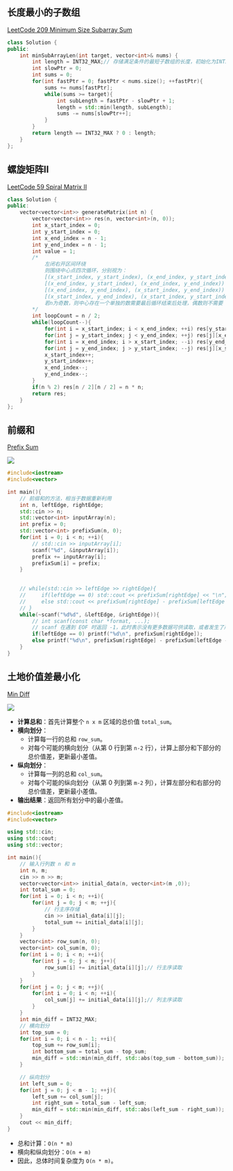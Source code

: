 ## 长度最小的子数组

[LeetCode 209 Minimum Size Subarray Sum](https://leetcode.cn/problems/minimum-size-subarray-sum/)

```cpp
class Solution {
public:
    int minSubArrayLen(int target, vector<int>& nums) {
        int length = INT32_MAX;// 存储满足条件的最短子数组的长度，初始化为INT32_MAX，表示尚未找到符合条件的子数组
        int slowPtr = 0;
        int sums = 0;
        for(int fastPtr = 0; fastPtr < nums.size(); ++fastPtr){
            sums += nums[fastPtr];
            while(sums >= target){
                int subLength = fastPtr - slowPtr + 1;
                length = std::min(length, subLength);
                sums -= nums[slowPtr++];
            }
        }
        return length == INT32_MAX ? 0 : length;
    }
};
```

## 螺旋矩阵Ⅱ

[LeetCode 59 Spiral Matrix II](https://leetcode.cn/problems/spiral-matrix-ii)

```cpp
class Solution {
public:
    vector<vector<int>> generateMatrix(int n) {
        vector<vector<int>> res(n, vector<int>(n, 0));
        int x_start_index = 0;
        int y_start_index = 0;
        int x_end_index = n - 1;
        int y_end_index = n - 1;
        int value = 1;
        /*
            左闭右开区间环绕
            则围绕中心点四次循环，分别视为：
            [(x_start_index, y_start_index), (x_end_index, y_start_index)) 
            [(x_end_index, y_start_index), (x_end_index, y_end_index))
            [(x_end_index, y_end_index), (x_start_index, y_end_index))
            [(x_start_index, y_end_index), (x_start_index, y_start_index))
            若n为奇数，则中心存在一个单独的数需要最后循环结束后处理，偶数则不需要
        */
        int loopCount = n / 2;
        while(loopCount--){
            for(int i = x_start_index; i < x_end_index; ++i) res[y_start_index][i] = value++;
            for(int j = y_start_index; j < y_end_index; ++j) res[j][x_end_index] = value++;
            for(int i = x_end_index; i > x_start_index; --i) res[y_end_index][i] = value++;
            for(int j = y_end_index; j > y_start_index; --j) res[j][x_start_index] = value++;
            x_start_index++;
            y_start_index++;
            x_end_index--;
            y_end_index--;
        }
        if(n % 2) res[n / 2][n / 2] = n * n;
        return res;
    }
};
```

## 前缀和

[Prefix Sum](https://kamacoder.com/problempage.php?pid=1070)

![](https://gitee.com/salinoia/image/raw/master/image-20241215164058088.png)

```cpp
#include<iostream>
#include<vector>

int main(){
    // 前缀和的方法，相当于数据重新利用
    int n, leftEdge, rightEdge;
    std::cin >> n;
    std::vector<int> inputArray(n);
    int prefix = 0;
    std::vector<int> prefixSum(n, 0);
    for(int i = 0; i < n; ++i){
        // std::cin >> inputArray[i];
        scanf("%d", &inputArray[i]);
        prefix += inputArray[i];
        prefixSum[i] = prefix;
    }
   

    // while(std::cin >> leftEdge >> rightEdge){
    //     if(leftEdge == 0) std::cout << prefixSum[rightEdge] << "\n";
    //     else std::cout << prefixSum[rightEdge] - prefixSum[leftEdge - 1] << "\n";
    // }
    while(~scanf("%d%d", &leftEdge, &rightEdge)){
        // int scanf(const char *format, ...);
        // scanf 在遇到 EOF 时返回 -1，此时表示没有更多数据可供读取，或者发生了严重的输入错误
        if(leftEdge == 0) printf("%d\n", prefixSum[rightEdge]);
        else printf("%d\n", prefixSum[rightEdge] - prefixSum[leftEdge - 1]);
    }    
}
```

## 土地价值差最小化

[Min Diff](https://www.programmercarl.com/kamacoder/0044.%E5%BC%80%E5%8F%91%E5%95%86%E8%B4%AD%E4%B9%B0%E5%9C%9F%E5%9C%B0.html#%E6%80%9D%E8%B7%AF)

![](https://gitee.com/salinoia/image/raw/master/image-20241215164129475.png)

- **计算总和**：首先计算整个 `n x m` 区域的总价值 `total_sum`。
- **横向划分**：
  - 计算每一行的总和 `row_sum`。
  - 对每个可能的横向划分（从第 0 行到第 `n-2` 行），计算上部分和下部分的总价值差，更新最小差值。
- **纵向划分**：
  - 计算每一列的总和 `col_sum`。
  - 对每个可能的纵向划分（从第 0 列到第 `m-2` 列），计算左部分和右部分的总价值差，更新最小差值。
- **输出结果**：返回所有划分中的最小差值。

```cpp
#include<iostream>
#include<vector>

using std::cin;
using std::cout;
using std::vector;

int main(){
    // 输入行列数 n 和 m 
    int n, m;
    cin >> n >> m;
    vector<vector<int>> initial_data(n, vector<int>(m ,0));
    int total_sum = 0;
    for(int i = 0; i < n; ++i){
        for(int j = 0; j < m; ++j){
            // 行主序存储
            cin >> initial_data[i][j];
            total_sum += initial_data[i][j];
        }
    }
    vector<int> row_sum(n, 0);
    vector<int> col_sum(m, 0);
    for(int i = 0; i < n; ++i){
        for(int j = 0; j < m; j++){
            row_sum[i] += initial_data[i][j];// 行主序读取
        }
    }
    for(int j = 0; j < m; ++j){
        for(int i = 0; i < n; ++i){
            col_sum[j] += initial_data[i][j];// 列主序读取
        }
    }
    int min_diff = INT32_MAX;
    // 横向划分
    int top_sum = 0;
    for(int i = 0; i < n - 1; ++i){
        top_sum += row_sum[i];
        int bottom_sum = total_sum - top_sum;
        min_diff = std::min(min_diff, std::abs(top_sum - bottom_sum)); 
    }

    // 纵向划分
    int left_sum = 0;
    for(int j = 0; j < m - 1; ++j){
        left_sum += col_sum[j];
        int right_sum = total_sum - left_sum;
        min_diff = std::min(min_diff, std::abs(left_sum - right_sum));
    }
    cout << min_diff; 
}
```

- 总和计算：`O(n * m)`
- 横向和纵向划分：`O(n + m)`
- 因此，总体时间复杂度为 `O(n * m)`。

